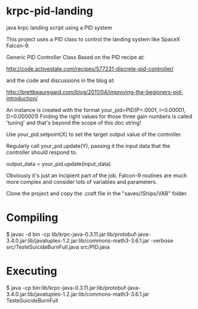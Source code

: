 # krpc-pid-landing
java krpc landing script using a PID system

This project uses a PID class to control the landing system like SpaceX Falcon-9.

Generic PID Controller Class Based on the PID recipe at:<p>
http://code.activestate.com/recipes/577231-discrete-pid-controller/<p>
and the code and discussions in the blog at:<p>
http://brettbeauregard.com/blog/2011/04/improving-the-beginners-pid-introduction/<p>

An instance is created with the format your_pid=PID(P=.0001, I=0.00001, D=0.000001)
Finding the right values for those three gain numbers is called 'tuning' and that's beyond the scope of this doc string!  

Use your_pid.setpoint(X) to set the target output value of the controller. 
    
Regularly call your_pid.update(Y), passing it the input data that the controller should respond to.

output_data = your_pid.update(input_data)


Obviously it's just an incipient part of the job. Falcon-9 routines are much more complex and consider lots of variables and parameters.

Clone the project and copy the .craft file in the "saves/<your-save>/Ships/VAB" folder.


# Compiling 
$ javac -d bin -cp lib/krpc-java-0.3.11.jar:lib/protobuf-java-3.4.0.jar:lib/javatuples-1.2.jar:lib/commons-math3-3.6.1.jar -verbose src/TesteSuicideBurnFull.java src/PID.java

# Executing
$ java -cp bin:lib/krpc-java-0.3.11.jar:lib/protobuf-java-3.4.0.jar:lib/javatuples-1.2.jar:lib/commons-math3-3.6.1.jar TesteSuicideBurnFull

